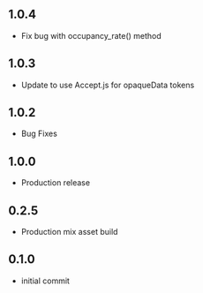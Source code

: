 ## 1.0.4
- Fix bug with occupancy_rate() method
## 1.0.3
- Update to use Accept.js for opaqueData tokens
## 1.0.2
- Bug Fixes
## 1.0.0
- Production release
## 0.2.5
- Production mix asset build
## 0.1.0
- initial commit
